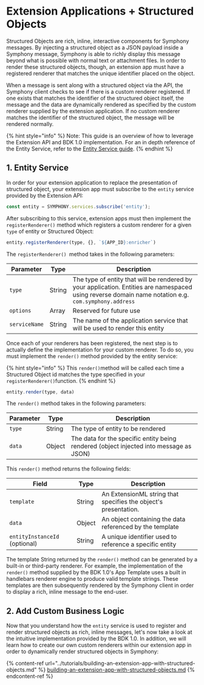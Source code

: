 # Extension Applications + Structured Objects

Structured Objects are rich, inline, interactive components for Symphony messages. By injecting a structured object as a JSON payload inside a Symphony message, Symphony is able to richly display this message beyond what is possible with normal text or attachment files. In order to render these structured objects, though, an extension app must have a registered renderer that matches the unique identifier placed on the object.&#x20;

When a message is sent along with a structured object via the API, the Symphony client checks to see if there is a custom renderer registered. If one exists that matches the identifier of the structured object itself, the message and the data are dynamically rendered as specified by the custom renderer supplied by the extension application. If no custom renderer matches the identifier of the structured object, the message will be rendered normally.

{% hint style="info" %}
Note: This guide is an overview of how to leverage the Extension API and BDK 1.0 implementation. For an in depth reference of the Entity Service, refer to the [Entity Service guide](../overview-of-extension-api/extension-api-services/entity-service/).
{% endhint %}

## 1.  Entity Service

In order for your extension application to replace the presentation of structured object, your extension app must subscribe to the `entity` service provided by the Extension API:

```javascript
const entity = SYMPHONY.services.subscribe('entity');
```

After subscribing to this service, extension apps must then implement the `registerRenderer()` method which registers a custom renderer for a given `type` of entity or Structured Object:

```javascript
entity.registerRenderer(type, {}, `${APP_ID}:enricher`)
```

The `registerRenderer() `method takes in the following parameters:

| Parameter     | Type   | Description                                                                                                                                           |
| ------------- | ------ | ----------------------------------------------------------------------------------------------------------------------------------------------------- |
| `type`        | String | The type of entity that will be rendered by your application.  Entities are namespaced using reverse domain name notation e.g. `com.symphony.address` |
| `options`     | Array  | Reserved for future use                                                                                                                               |
| `serviceName` | String | The name of the application service that will be used to render this entity                                                                           |

Once each of your renderers has been registered, the next step is to actually define the implementation for your custom renderer. To do so, you must implement the `render()` method provided by the entity service:

{% hint style="info" %}
This `render()`method will be called each time a Structured Object id matches the type specified in your `registerRenderer()`function.
{% endhint %}

```javascript
entity.render(type, data)
```

The `render()` method takes in the following parameters:

| Parameter | Type   | Description                                                                            |
| --------- | ------ | -------------------------------------------------------------------------------------- |
| `type`    | String | The type of entity to be rendered                                                      |
| `data`    | Object | The data for the specific entity being rendered (object injected into message as JSON) |

This `render()` method returns the following fields:

| Field                         | Type   | Description                                                     |
| ----------------------------- | ------ | --------------------------------------------------------------- |
| `template`                    | String | An ExtensionML string that specifies the object's presentation. |
| `data`                        | Object | An object containing the data referenced by the template        |
| `entityInstanceId` (optional) | String | A unique identifier used to reference a specific entity         |

The template String returned by the `render()` method can be generated by a built-in or third-party renderer. For example, the implementation of the `render()` method supplied by the BDK 1.0's App Template uses a built in handlebars renderer engine to produce valid template strings. These templates are then subsequently rendered by the Symphony client in order to display a rich, inline message to the end-user.

## 2.  Add Custom Business Logic

Now that you understand how the `entity` service is used to register and render structured objects as rich, inline messages, let's now take a look at the intuitive implementation provided by the BDK 1.0. In addition, we will learn how to create our own custom renderers within our extension app in order to dynamically render structured objects in Symphony:

{% content-ref url="../tutorials/building-an-extension-app-with-structured-objects.md" %}
[building-an-extension-app-with-structured-objects.md](../tutorials/building-an-extension-app-with-structured-objects.md)
{% endcontent-ref %}
